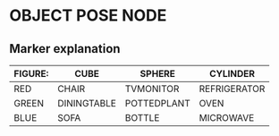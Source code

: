 # OBJECT POSE NODE

## Marker explanation

| FIGURE: | CUBE | SPHERE | CYLINDER |
| -- | -- | -- | -- |
| RED | CHAIR | TVMONITOR | REFRIGERATOR |
| GREEN | DININGTABLE | POTTEDPLANT | OVEN |
| BLUE | SOFA| BOTTLE | MICROWAVE |
